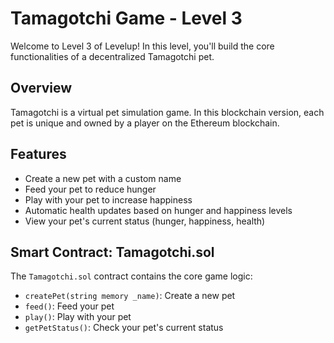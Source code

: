 # Tamagotchi Game - Level 3

Welcome to Level 3 of Levelup! In this level, you'll build the core functionalities of a decentralized Tamagotchi pet.

## Overview

Tamagotchi is a virtual pet simulation game. In this blockchain version, each pet is unique and owned by a player on the Ethereum blockchain.

## Features

- Create a new pet with a custom name
- Feed your pet to reduce hunger
- Play with your pet to increase happiness
- Automatic health updates based on hunger and happiness levels
- View your pet's current status (hunger, happiness, health)

## Smart Contract: Tamagotchi.sol

The `Tamagotchi.sol` contract contains the core game logic:

- `createPet(string memory _name)`: Create a new pet
- `feed()`: Feed your pet
- `play()`: Play with your pet
- `getPetStatus()`: Check your pet's current status
